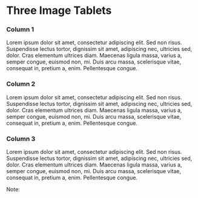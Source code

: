 # Three Image Tablets

<div class="container">
  <div class="column2 rounded-box-gradient">
    <h3>Column 1</h3>
    <p>Lorem ipsum dolor sit amet, consectetur adipiscing elit. Sed non risus. Suspendisse lectus tortor, dignissim sit amet, adipiscing nec, ultricies sed, dolor. Cras elementum ultrices diam. Maecenas ligula massa, varius a, semper congue, euismod non, mi. Duis arcu massa, scelerisque vitae, consequat in, pretium a, enim. Pellentesque congue.  <p>
  </div>

  <div  class="column2 rounded-box-gradient">  
    <h3>Column 2</h3>
    <p>Lorem ipsum dolor sit amet, consectetur adipiscing elit. Sed non risus. Suspendisse lectus tortor, dignissim sit amet, adipiscing nec, ultricies sed, dolor. Cras elementum ultrices diam. Maecenas ligula massa, varius a, semper congue, euismod non, mi. Duis arcu massa, scelerisque vitae, consequat in, pretium a, enim. Pellentesque congue.  <p>
  </div>
  
  <div  class="column2 rounded-box-gradient">
    <h3>Column 3</h3>
    <p>Lorem ipsum dolor sit amet, consectetur adipiscing elit. Sed non risus. Suspendisse lectus tortor, dignissim sit amet, adipiscing nec, ultricies sed, dolor. Cras elementum ultrices diam. Maecenas ligula massa, varius a, semper congue, euismod non, mi. Duis arcu massa, scelerisque vitae, consequat in, pretium a, enim. Pellentesque congue.  <p>
  </div>
</div>

<!-- Add some speaker notes -->
Note: